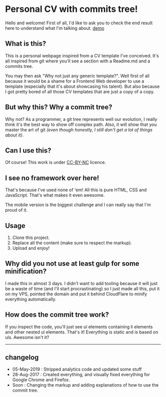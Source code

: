 # Personal CV with commits tree!

Hello and welcome! First of all, I'd like to ask you to check the end result here to understand what I'm talking about.
[demo](http://tarekjellali.beldy.tk/)

## What is this?

This is a personal webpage inspired from a CV template I've conceived. It's all inspired from git where you'll see a section with a Readme.md and a commits tree.

You may then ask "Why not just any generic template?". Well first of all because it would be a shame for a Frontend Web developer to use a template (especially that it's about showcasing his talent). But also because I got pretty bored of all those CV templates that are just a copy of a copy.

## But why this? Why a commit tree?

Why not? As a programmer, a git tree represents well our evolution, I really think it's the best way to show off complex path. Also, it will show that you master the art of git *(even though honestly, I still don't get a lot of things about it)*.

## Can I use this?

Of course! This work is under [CC-BY-NC](https://creativecommons.org/licenses/by-nc/2.0/) licence.

## I see no framework over here!

That's because I've used none of 'em! All this is pure HTML, CSS and JavaScript. That's what makes it even awesome.

The mobile version is the biggest challenge and I can really say that I'm proud of it.

## Usage
1. Clone this project.
2. Replace all the content (make sure to respect the markup).
3. Upload and enjoy!

## Why did you not use at least gulp for some minification?

I made this in almost 3 days. I didn't want to add tooling because it will just be a waste of time (and I'll start procrastinating) so I just made all this, put it on my VPS, pointed the domain and put it behind CloudFlare to minify everything automatically.

## How does the commit tree work?

If you inspect the code, you'll just see ul elements containing li elements and other nested ul elements. That's it! Everything is static and is based on uls. Awesome isn't it?

----
## changelog
* 05-May-2019 : Stripped analytics code and updated some stuff
* 28-Aug-2017 : Created everything, and visually fixed everything for Google Chrome and Firefox.
* Soon : Changing the markup and adding explanations of how to use the commit tree.
